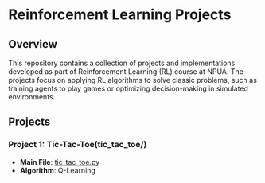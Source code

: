 # Reinforcement Learning Projects 

## Overview

This repository contains a collection of projects and implementations developed as part of Reinforcement Learning (RL) course at NPUA.
The projects focus on applying RL algorithms to solve classic problems, such as training agents to play games or optimizing decision-making in simulated environments.

## Projects 

### Project 1: Tic-Tac-Toe(tic_tac_toe/)
- **Main File**: [tic_tac_toe.py](tic_tac_toe/src/tic_tac_toe.py)
- **Algorithm**: Q-Learning
